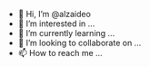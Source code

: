 - 👋 Hi, I’m @alzaideo
- 👀 I’m interested in ...
- 🌱 I’m currently learning ...
- 💞️ I’m looking to collaborate on ...
- 📫 How to reach me ...

<!---
alzaideo/alzaideo is a ✨ special ✨ repository because its `README.md` (this file) appears on your GitHub profile.
You can click the Preview link to take a look at your changes.
--->
